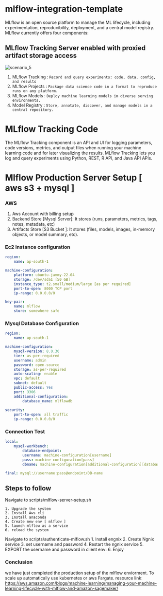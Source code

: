 # mlflow-integration-template
MLflow is an open source platform to manage the ML lifecycle, including experimentation, reproducibility, deployment, and a central model registry. MLflow currently offers four components:

## MLflow Tracking Server enabled with proxied artifact storage access

![scenario_5](https://user-images.githubusercontent.com/40850370/205035297-676cd687-abcf-4de4-8a0f-0fe8eab98bf7.png)

1. MLflow Tracking : `Record and query experiments: code, data, config, and results`
2. MLflow Projects : `Package data science code in a format to reproduce runs on any platform.`
3. MLflow Models   : `Deploy machine learning models in diverse serving environments.`
4. Model Registry  : `Store, annotate, discover, and manage models in a central repository.`

# MLflow Tracking Code
The MLflow Tracking component is an API and UI for logging parameters, code versions, metrics, and output files when running your machine learning code and for later visualizing the results. MLflow Tracking lets you log and query experiments using Python, REST, R API, and Java API APIs.

# Mlflow Production Server Setup [ aws s3 + mysql ]
### AWS 
1. Aws Account with billing setup
2. Backend Store [Mysql Server]: It stores (runs, parameters, metrics, tags, notes, metadata, etc)
3. Artifacts Store [S3 Bucket ]: It stores (files, models, images, in-memory objects, or model summary, etc).

### Ec2 Instance configuration 
```yaml
region:
    name: ap-south-1

machine-configuration:
    platform: ubuntu-jammy-22.04
    storage: /dev/sda1 [50 GB]
    instance_type: t2.small/medium/large [as per required]
    port-to-open: 8000 TCP port
    ip-range: 0.0.0.0/0

key-pair: 
    name: mlflow
    store: somewhere safe

```

### Mysql Database Configuration
```yaml
region:
    name: ap-south-1

machine-configuration:
    mysql-version: 8.0.30
    tier: as-per-required 
    username: admin
    password: open-source
    storage: as-per-required
    auto-scaling: enable
    vpc: default 
    subnet: default
    public-access: Yes
    port: 3306
    additional-configuration:
        database_name: mlflowdb
    
security:
    port-to-open: all traffic 
    ip-range: 0.0.0.0/0

```

### Connection Test 
```yaml
local:
    mysql-workbench:
        database-endpoint: 
        username: machine-configuration[username]
        pass: machine-configuration[pass]
        dbname: machine-configuration[additional-configuration][database_name]

final: mysql://username:pass@endpoint/DB-name 
```

## Steps to follow 

Navigate to scripts/mlflow-server-setup.sh

    1. Upgrade the system 
    2. Install Aws cli 
    3. Install anaconda
    4. Create new env [ mlflow ]
    5. launch mlflow as a service 
    6. reload the system 

Navigate to scripts/authenticate-mlflow.sh
    1. Install engnix 
    2. Create Ngnix service 
    3. set username and password
    4. Restart the ngnix service
    5. EXPORT the username and password in client env:
    6. Enjoy

### Conclusion 
we have just completed the production setup of the mlflow enviorment. To scale up automatically use kubernetes or aws Fargate.
resource link: https://aws.amazon.com/blogs/machine-learning/managing-your-machine-learning-lifecycle-with-mlflow-and-amazon-sagemaker/






